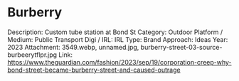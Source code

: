# Burberry

Description: Custom tube station at Bond St
Category: Outdoor
Platform / Medium: Public Transport
Digi / IRL: IRL
Type: Brand
Approach: Ideas
Year: 2023
Attachment: 3549.webp, unnamed.jpg, burberry-street-03-source-burbeerytflpr.jpg
Link: https://www.theguardian.com/fashion/2023/sep/19/corporation-creep-why-bond-street-became-burberry-street-and-caused-outrage